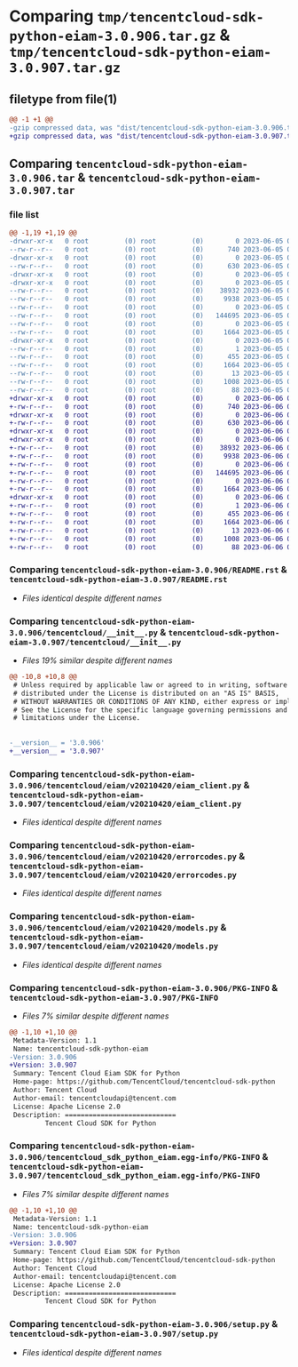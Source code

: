 # Comparing `tmp/tencentcloud-sdk-python-eiam-3.0.906.tar.gz` & `tmp/tencentcloud-sdk-python-eiam-3.0.907.tar.gz`

## filetype from file(1)

```diff
@@ -1 +1 @@
-gzip compressed data, was "dist/tencentcloud-sdk-python-eiam-3.0.906.tar", last modified: Mon Jun  5 00:34:04 2023, max compression
+gzip compressed data, was "dist/tencentcloud-sdk-python-eiam-3.0.907.tar", last modified: Tue Jun  6 02:26:25 2023, max compression
```

## Comparing `tencentcloud-sdk-python-eiam-3.0.906.tar` & `tencentcloud-sdk-python-eiam-3.0.907.tar`

### file list

```diff
@@ -1,19 +1,19 @@
-drwxr-xr-x   0 root         (0) root         (0)        0 2023-06-05 00:34:04.000000 tencentcloud-sdk-python-eiam-3.0.906/
--rw-r--r--   0 root         (0) root         (0)      740 2023-06-05 00:34:04.000000 tencentcloud-sdk-python-eiam-3.0.906/README.rst
-drwxr-xr-x   0 root         (0) root         (0)        0 2023-06-05 00:34:04.000000 tencentcloud-sdk-python-eiam-3.0.906/tencentcloud/
--rw-r--r--   0 root         (0) root         (0)      630 2023-06-05 00:34:04.000000 tencentcloud-sdk-python-eiam-3.0.906/tencentcloud/__init__.py
-drwxr-xr-x   0 root         (0) root         (0)        0 2023-06-05 00:34:04.000000 tencentcloud-sdk-python-eiam-3.0.906/tencentcloud/eiam/
-drwxr-xr-x   0 root         (0) root         (0)        0 2023-06-05 00:34:04.000000 tencentcloud-sdk-python-eiam-3.0.906/tencentcloud/eiam/v20210420/
--rw-r--r--   0 root         (0) root         (0)    38932 2023-06-05 00:34:04.000000 tencentcloud-sdk-python-eiam-3.0.906/tencentcloud/eiam/v20210420/eiam_client.py
--rw-r--r--   0 root         (0) root         (0)     9938 2023-06-05 00:34:04.000000 tencentcloud-sdk-python-eiam-3.0.906/tencentcloud/eiam/v20210420/errorcodes.py
--rw-r--r--   0 root         (0) root         (0)        0 2023-06-05 00:34:04.000000 tencentcloud-sdk-python-eiam-3.0.906/tencentcloud/eiam/v20210420/__init__.py
--rw-r--r--   0 root         (0) root         (0)   144695 2023-06-05 00:34:04.000000 tencentcloud-sdk-python-eiam-3.0.906/tencentcloud/eiam/v20210420/models.py
--rw-r--r--   0 root         (0) root         (0)        0 2023-06-05 00:34:04.000000 tencentcloud-sdk-python-eiam-3.0.906/tencentcloud/eiam/__init__.py
--rw-r--r--   0 root         (0) root         (0)     1664 2023-06-05 00:34:04.000000 tencentcloud-sdk-python-eiam-3.0.906/PKG-INFO
-drwxr-xr-x   0 root         (0) root         (0)        0 2023-06-05 00:34:04.000000 tencentcloud-sdk-python-eiam-3.0.906/tencentcloud_sdk_python_eiam.egg-info/
--rw-r--r--   0 root         (0) root         (0)        1 2023-06-05 00:34:04.000000 tencentcloud-sdk-python-eiam-3.0.906/tencentcloud_sdk_python_eiam.egg-info/dependency_links.txt
--rw-r--r--   0 root         (0) root         (0)      455 2023-06-05 00:34:04.000000 tencentcloud-sdk-python-eiam-3.0.906/tencentcloud_sdk_python_eiam.egg-info/SOURCES.txt
--rw-r--r--   0 root         (0) root         (0)     1664 2023-06-05 00:34:04.000000 tencentcloud-sdk-python-eiam-3.0.906/tencentcloud_sdk_python_eiam.egg-info/PKG-INFO
--rw-r--r--   0 root         (0) root         (0)       13 2023-06-05 00:34:04.000000 tencentcloud-sdk-python-eiam-3.0.906/tencentcloud_sdk_python_eiam.egg-info/top_level.txt
--rw-r--r--   0 root         (0) root         (0)     1008 2023-06-05 00:34:04.000000 tencentcloud-sdk-python-eiam-3.0.906/setup.py
--rw-r--r--   0 root         (0) root         (0)       88 2023-06-05 00:34:04.000000 tencentcloud-sdk-python-eiam-3.0.906/setup.cfg
+drwxr-xr-x   0 root         (0) root         (0)        0 2023-06-06 02:26:25.000000 tencentcloud-sdk-python-eiam-3.0.907/
+-rw-r--r--   0 root         (0) root         (0)      740 2023-06-06 02:26:25.000000 tencentcloud-sdk-python-eiam-3.0.907/README.rst
+drwxr-xr-x   0 root         (0) root         (0)        0 2023-06-06 02:26:25.000000 tencentcloud-sdk-python-eiam-3.0.907/tencentcloud/
+-rw-r--r--   0 root         (0) root         (0)      630 2023-06-06 02:26:25.000000 tencentcloud-sdk-python-eiam-3.0.907/tencentcloud/__init__.py
+drwxr-xr-x   0 root         (0) root         (0)        0 2023-06-06 02:26:25.000000 tencentcloud-sdk-python-eiam-3.0.907/tencentcloud/eiam/
+drwxr-xr-x   0 root         (0) root         (0)        0 2023-06-06 02:26:25.000000 tencentcloud-sdk-python-eiam-3.0.907/tencentcloud/eiam/v20210420/
+-rw-r--r--   0 root         (0) root         (0)    38932 2023-06-06 02:26:25.000000 tencentcloud-sdk-python-eiam-3.0.907/tencentcloud/eiam/v20210420/eiam_client.py
+-rw-r--r--   0 root         (0) root         (0)     9938 2023-06-06 02:26:25.000000 tencentcloud-sdk-python-eiam-3.0.907/tencentcloud/eiam/v20210420/errorcodes.py
+-rw-r--r--   0 root         (0) root         (0)        0 2023-06-06 02:26:25.000000 tencentcloud-sdk-python-eiam-3.0.907/tencentcloud/eiam/v20210420/__init__.py
+-rw-r--r--   0 root         (0) root         (0)   144695 2023-06-06 02:26:25.000000 tencentcloud-sdk-python-eiam-3.0.907/tencentcloud/eiam/v20210420/models.py
+-rw-r--r--   0 root         (0) root         (0)        0 2023-06-06 02:26:25.000000 tencentcloud-sdk-python-eiam-3.0.907/tencentcloud/eiam/__init__.py
+-rw-r--r--   0 root         (0) root         (0)     1664 2023-06-06 02:26:25.000000 tencentcloud-sdk-python-eiam-3.0.907/PKG-INFO
+drwxr-xr-x   0 root         (0) root         (0)        0 2023-06-06 02:26:25.000000 tencentcloud-sdk-python-eiam-3.0.907/tencentcloud_sdk_python_eiam.egg-info/
+-rw-r--r--   0 root         (0) root         (0)        1 2023-06-06 02:26:25.000000 tencentcloud-sdk-python-eiam-3.0.907/tencentcloud_sdk_python_eiam.egg-info/dependency_links.txt
+-rw-r--r--   0 root         (0) root         (0)      455 2023-06-06 02:26:25.000000 tencentcloud-sdk-python-eiam-3.0.907/tencentcloud_sdk_python_eiam.egg-info/SOURCES.txt
+-rw-r--r--   0 root         (0) root         (0)     1664 2023-06-06 02:26:25.000000 tencentcloud-sdk-python-eiam-3.0.907/tencentcloud_sdk_python_eiam.egg-info/PKG-INFO
+-rw-r--r--   0 root         (0) root         (0)       13 2023-06-06 02:26:25.000000 tencentcloud-sdk-python-eiam-3.0.907/tencentcloud_sdk_python_eiam.egg-info/top_level.txt
+-rw-r--r--   0 root         (0) root         (0)     1008 2023-06-06 02:26:25.000000 tencentcloud-sdk-python-eiam-3.0.907/setup.py
+-rw-r--r--   0 root         (0) root         (0)       88 2023-06-06 02:26:25.000000 tencentcloud-sdk-python-eiam-3.0.907/setup.cfg
```

### Comparing `tencentcloud-sdk-python-eiam-3.0.906/README.rst` & `tencentcloud-sdk-python-eiam-3.0.907/README.rst`

 * *Files identical despite different names*

### Comparing `tencentcloud-sdk-python-eiam-3.0.906/tencentcloud/__init__.py` & `tencentcloud-sdk-python-eiam-3.0.907/tencentcloud/__init__.py`

 * *Files 19% similar despite different names*

```diff
@@ -10,8 +10,8 @@
 # Unless required by applicable law or agreed to in writing, software
 # distributed under the License is distributed on an "AS IS" BASIS,
 # WITHOUT WARRANTIES OR CONDITIONS OF ANY KIND, either express or implied.
 # See the License for the specific language governing permissions and
 # limitations under the License.
 
 
-__version__ = '3.0.906'
+__version__ = '3.0.907'
```

### Comparing `tencentcloud-sdk-python-eiam-3.0.906/tencentcloud/eiam/v20210420/eiam_client.py` & `tencentcloud-sdk-python-eiam-3.0.907/tencentcloud/eiam/v20210420/eiam_client.py`

 * *Files identical despite different names*

### Comparing `tencentcloud-sdk-python-eiam-3.0.906/tencentcloud/eiam/v20210420/errorcodes.py` & `tencentcloud-sdk-python-eiam-3.0.907/tencentcloud/eiam/v20210420/errorcodes.py`

 * *Files identical despite different names*

### Comparing `tencentcloud-sdk-python-eiam-3.0.906/tencentcloud/eiam/v20210420/models.py` & `tencentcloud-sdk-python-eiam-3.0.907/tencentcloud/eiam/v20210420/models.py`

 * *Files identical despite different names*

### Comparing `tencentcloud-sdk-python-eiam-3.0.906/PKG-INFO` & `tencentcloud-sdk-python-eiam-3.0.907/PKG-INFO`

 * *Files 7% similar despite different names*

```diff
@@ -1,10 +1,10 @@
 Metadata-Version: 1.1
 Name: tencentcloud-sdk-python-eiam
-Version: 3.0.906
+Version: 3.0.907
 Summary: Tencent Cloud Eiam SDK for Python
 Home-page: https://github.com/TencentCloud/tencentcloud-sdk-python
 Author: Tencent Cloud
 Author-email: tencentcloudapi@tencent.com
 License: Apache License 2.0
 Description: ============================
         Tencent Cloud SDK for Python
```

### Comparing `tencentcloud-sdk-python-eiam-3.0.906/tencentcloud_sdk_python_eiam.egg-info/PKG-INFO` & `tencentcloud-sdk-python-eiam-3.0.907/tencentcloud_sdk_python_eiam.egg-info/PKG-INFO`

 * *Files 7% similar despite different names*

```diff
@@ -1,10 +1,10 @@
 Metadata-Version: 1.1
 Name: tencentcloud-sdk-python-eiam
-Version: 3.0.906
+Version: 3.0.907
 Summary: Tencent Cloud Eiam SDK for Python
 Home-page: https://github.com/TencentCloud/tencentcloud-sdk-python
 Author: Tencent Cloud
 Author-email: tencentcloudapi@tencent.com
 License: Apache License 2.0
 Description: ============================
         Tencent Cloud SDK for Python
```

### Comparing `tencentcloud-sdk-python-eiam-3.0.906/setup.py` & `tencentcloud-sdk-python-eiam-3.0.907/setup.py`

 * *Files identical despite different names*

